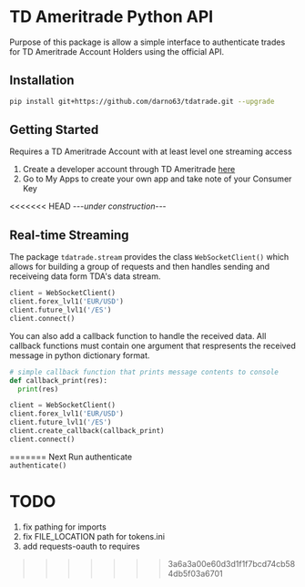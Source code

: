 # TD Ameritrade Python API
Purpose of this package is allow a simple interface to authenticate trades for TD Ameritrade Account Holders using the official API.

## Installation
```bash
pip install git+https://github.com/darno63/tdatrade.git --upgrade
```
  
  
## Getting Started
Requires a TD Ameritrade Account with at least level one streaming access  
1. Create a developer account through TD Ameritrade [here](https://developer.tdameritrade.com/)
2. Go to My Apps to create your own app and take note of your Consumer Key

<<<<<<< HEAD
 ---*under construction*---

## Real-time Streaming
The package `tdatrade.stream` provides the class `WebSocketClient()` which allows for building a group of requests and then handles sending and receiveing data form TDA's data stream.  
```python
client = WebSocketClient()
client.forex_lvl1('EUR/USD')
client.future_lvl1('/ES')
client.connect()
```

You can also add a callback function to handle the received data. All callback functions must contain one argument that respresents the received message in python dictionary format.
```python
# simple callback function that prints message contents to console
def callback_print(res):
  print(res)  

client = WebSocketClient()
client.forex_lvl1('EUR/USD')
client.future_lvl1('/ES')
client.create_callback(callback_print)
client.connect()
```
=======
Next Run authenticate  
``
    authenticate()
      ``
# TODO
1. fix pathing for imports
2. fix FILE_LOCATION path for tokens.ini
3. add requests-oauth to requires
>>>>>>> 3a6a3a00e60d3d1f1f7bcd74cb584db5f03a6701
